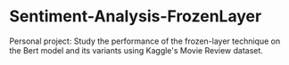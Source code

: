 # Sentiment-Analysis-FrozenLayer
Personal project: Study the performance of the frozen-layer technique on the Bert model and its variants using Kaggle's Movie Review dataset.
